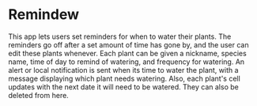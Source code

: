 # Remindew

  This app lets users set reminders for when to water their plants. The reminders go off after a set amount of time has gone by, and the user can edit these plants whenever. Each plant can be given a nickname, species name, time of day to remind of watering, and frequency for watering. An alert or local notification is sent when its time to water the plant, with a message displaying which plant needs watering. Also, each plant's cell updates with the next date it will need to be watered. They can also be deleted from here.

